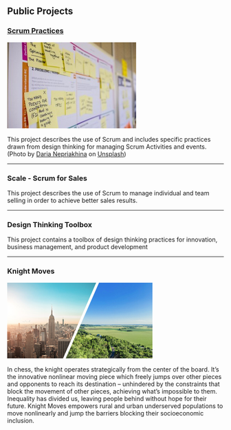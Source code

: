## Public Projects
### **[Scrum Practices](https://github.com/200Meters/Scrum-Practices/wiki)**
![Scrum](/assets/daria-nepriakhina-zoCDWPuiRuA-unsplash.jpg)

This project describes the use of Scrum and includes specific practices drawn from design thinking for managing Scrum Activities and events.
(<span>Photo by <a href="https://unsplash.com/@epicantus?utm_source=unsplash&amp;utm_medium=referral&amp;utm_content=creditCopyText">Daria Nepriakhina</a> on <a href="https://unsplash.com/s/photos/agile?utm_source=unsplash&amp;utm_medium=referral&amp;utm_content=creditCopyText">Unsplash</a></span>)
* * *
### **Scale - Scrum for Sales**
This project describes the use of Scrum to manage individual and team selling in order to achieve better sales results.
* * *
### **Design Thinking Toolbox**
This project contains a toolbox of design thinking practices for innovation, business management, and product development
* * *
### **Knight Moves**
![urban-rural](/assets/urban-suburban.png)

In chess, the knight operates strategically from the center of the board. It’s the innovative nonlinear moving piece which freely jumps over other pieces and opponents to reach its destination – unhindered by the constraints that block the movement of other pieces, achieving what’s impossible to them. Inequality has divided us, leaving people behind without hope for their future. Knight Moves empowers rural and urban underserved populations to move nonlinearly and jump the barriers blocking their socioeconomic inclusion.

